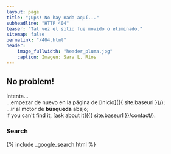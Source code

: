 ```yaml
---
layout: page
title: "¡Ups! No hay nada aquí..."
subheadline: "HTTP 404"
teaser: "Tal vez el sitio fue movido o eliminado."
sitemap: false
permalink: "/404.html"
header:
    image_fullwidth: "header_pluma.jpg"
    caption: Imagen: Sara L. Ríos
---
```

## No problem!

Intenta...  
...empezar de nuevo en la página de [Inicio]({{ site.baseurl }}/);  
...ir al motor de **búsqueda** abajo;  
if you can't find it, [ask about it]({{ site.baseurl }}/contact/).

### Search

{% include _google_search.html %}
